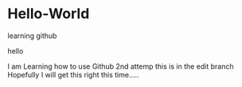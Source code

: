 # Hello-World
learning github


hello 

I am Learning how to use Github 
2nd attemp  this is in the edit branch 
Hopefully I will get this right this time.....

